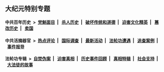 ## 大纪元特别专题

#### 中共百年历史 &nbsp;>&nbsp; [党魁面目](indexes/nf1176107/README.md?05240430) &nbsp;| &nbsp; [杀人历史](indexes/nf1176106/README.md?05240430) &nbsp;| &nbsp; [破坏传统和道德](indexes/nf1176106/README.md?05240430) &nbsp;| &nbsp; [迫害文化精英](indexes/nf1176111/README.md?05240430) &nbsp;| &nbsp; [篡改历史](indexes/nf1176115/README.md?05240430) &nbsp;| &nbsp; [卖国](indexes/nf1176117/README.md?05240430) 

#### 中共活摘器官 &nbsp;>&nbsp; [热点评论](indexes/nf5879/README.md?05240430) &nbsp;| &nbsp; [国际调查](indexes/nf5947/README.md?05240430) &nbsp;| &nbsp; [最新活动](indexes/nf5883/README.md?05240430) &nbsp;| &nbsp; [法轮功遭遇](indexes/nf5881/README.md?05240430) &nbsp;| &nbsp; [追查案例](indexes/nf5880/README.md?05240430) &nbsp;| &nbsp; [事件报导](indexes/nf5877/README.md?05240430) 

#### 法轮功专辑 &nbsp;>&nbsp; [自焚伪案](indexes/nf5562/README.md?05240430) &nbsp;| &nbsp; [迫害真相](indexes/nf4379/README.md?05240430) &nbsp;| &nbsp; [历史事件回顾](indexes/nf5793/README.md?05240430) &nbsp;| &nbsp; [真相特辑](indexes/nf4389/README.md?05240430) &nbsp;| &nbsp; [社会支持](indexes/nf4386/README.md?05240430) &nbsp;| &nbsp; [大法徒的故事](indexes/nf1147481/README.md?05240430) 
